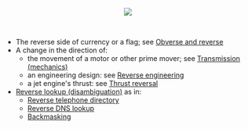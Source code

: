 <p align="center">
<img src="https://www.extendoffice.com/images/stories/doc-excel/reverse-text-order/doc-reverse-text-words2-2.png">
</p>
<br>
<ul>
<li>The reverse side of currency or a flag; see <a href="/wiki/Obverse_and_reverse" title="Obverse and reverse">Obverse and reverse</a></li>
<li>A change in the direction of:
<ul>
<li>the movement of a motor or other prime mover; see <a href="https://en.wikipedia.org/wiki/Transmission_(mechanics)" title="Transmission (mechanics)">Transmission (mechanics)</a></li>
<li>an engineering design: see <a href="https://en.wikipedia.org/wiki/Reverse_engineering" title="Reverse engineering">Reverse engineering</a></li>
<li>a jet engine's thrust: see <a href="https://en.wikipedia.org/wiki/Thrust_reversal" title="Thrust reversal">Thrust reversal</a></li>
</ul>
</li>
<li><a href="https://en.wikipedia.org/wiki/Reverse_lookup_(disambiguation)" class="mw-redirect" title="Reverse lookup (disambiguation)">Reverse lookup (disambiguation)</a> as in:
<ul>
<li><a href="https://en.wikipedia.org/wiki/Reverse_telephone_directory" title="Reverse telephone directory">Reverse telephone directory</a></li>
<li><a href="https://en.wikipedia.org/wiki/Reverse_DNS_lookup" title="Reverse DNS lookup">Reverse DNS lookup</a></li>
<li><a href="https://en.wikipedia.org/wiki/Backmasking" title="Backmasking">Backmasking</a></li>
</ul>
</li>
</ul>
